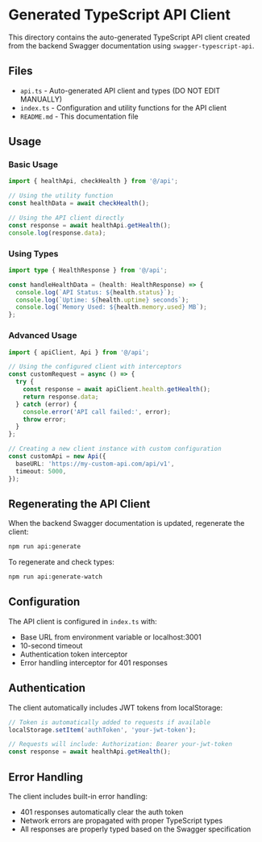 # Generated TypeScript API Client

This directory contains the auto-generated TypeScript API client created from the backend Swagger documentation using `swagger-typescript-api`.

## Files

- `api.ts` - Auto-generated API client and types (DO NOT EDIT MANUALLY)
- `index.ts` - Configuration and utility functions for the API client
- `README.md` - This documentation file

## Usage

### Basic Usage

```typescript
import { healthApi, checkHealth } from '@/api';

// Using the utility function
const healthData = await checkHealth();

// Using the API client directly
const response = await healthApi.getHealth();
console.log(response.data);
```

### Using Types

```typescript
import type { HealthResponse } from '@/api';

const handleHealthData = (health: HealthResponse) => {
  console.log(`API Status: ${health.status}`);
  console.log(`Uptime: ${health.uptime} seconds`);
  console.log(`Memory Used: ${health.memory.used} MB`);
};
```

### Advanced Usage

```typescript
import { apiClient, Api } from '@/api';

// Using the configured client with interceptors
const customRequest = async () => {
  try {
    const response = await apiClient.health.getHealth();
    return response.data;
  } catch (error) {
    console.error('API call failed:', error);
    throw error;
  }
};

// Creating a new client instance with custom configuration
const customApi = new Api({
  baseURL: 'https://my-custom-api.com/api/v1',
  timeout: 5000,
});
```

## Regenerating the API Client

When the backend Swagger documentation is updated, regenerate the client:

```bash
npm run api:generate
```

To regenerate and check types:

```bash
npm run api:generate-watch
```

## Configuration

The API client is configured in `index.ts` with:

- Base URL from environment variable or localhost:3001
- 10-second timeout
- Authentication token interceptor
- Error handling interceptor for 401 responses

## Authentication

The client automatically includes JWT tokens from localStorage:

```typescript
// Token is automatically added to requests if available
localStorage.setItem('authToken', 'your-jwt-token');

// Requests will include: Authorization: Bearer your-jwt-token
const response = await healthApi.getHealth();
```

## Error Handling

The client includes built-in error handling:

- 401 responses automatically clear the auth token
- Network errors are propagated with proper TypeScript types
- All responses are properly typed based on the Swagger specification